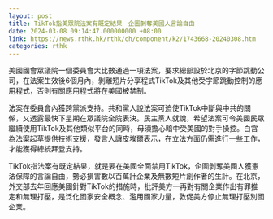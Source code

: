 ```yaml
---
layout: post
title: TikTok指美眾院法案有既定結果　企圖剝奪美國人言論自由
date: 2024-03-08 09:14:47.000000000 +08:00
link: https://news.rthk.hk/rthk/ch/component/k2/1743668-20240308.htm
categories: rthk
---
```


美國國會眾議院一個委員會大比數通過一項法案，要求總部設於北京的字節跳動公司，在法案生效後6個月內，剝離短片分享程式TikTok及其他受字節跳動控制的應用程式，否則有關應用程式將在美國被禁制。

法案在委員會內獲跨黨派支持。共和黨人說法案可迫使TikTok中斷與中共的關係，又透露最快下星期在眾議院全院表決。民主黨人就說，希望法案可令美國民眾繼續使用TikTok及其他類似平台的同時，毋須擔心暗中受美國的對手操控。白宮為法案起草提供技術支援，發言人讓皮埃爾表示，在立法方面仍需進行一些工作，才能獲得總統拜登支持。

TikTok指法案有既定結果，就是要在美國全面禁用TikTok，企圖剝奪美國人獲憲法保障的言論自由，勢必損害數以百萬計企業及無數短片創作者的生計。在北京，外交部去年回應美國針對TikTok的措施時，批評美方一再對有關企業作出有罪推定和無理打壓，是泛化國家安全概念、濫用國家力量，敦促美方停止無理打壓別國企業。
